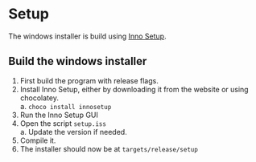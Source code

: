 # Setup

The windows installer is build using [Inno Setup](https://jrsoftware.org/isinfo.php). 

## Build the windows installer
1. First build the program with release flags.
2. Install Inno Setup, either by downloading it from the website or using chocolatey.  
    a. `choco install innosetup`
3. Run the Inno Setup GUI
4. Open the script `setup.iss`  
    a. Update the version if needed.
5. Compile it.
6. The installer should now be at `targets/release/setup`
